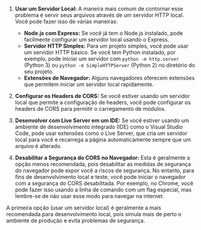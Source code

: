 1. **Usar um Servidor Local:** A maneira mais comum de contornar esse problema é servir seus arquivos através de um servidor HTTP local. Você pode fazer isso de várias maneiras:
   
   - **Node.js com Express:** Se você já tem o Node.js instalado, pode facilmente configurar um servidor local usando o Express.
   - **Servidor HTTP Simples:** Para um projeto simples, você pode usar um servidor HTTP básico. Se você tem Python instalado, por exemplo, pode iniciar um servidor com `python -m http.server` (Python 3) ou `python -m SimpleHTTPServer` (Python 2) no diretório do seu projeto.
   - **Extensões de Navegador:** Alguns navegadores oferecem extensões que permitem iniciar um servidor local rapidamente.

2. **Configurar os Headers de CORS:** Se você estiver usando um servidor local que permite a configuração de headers, você pode configurar os headers de CORS para permitir o carregamento de módulos.

3. **Desenvolver com Live Server em um IDE:** Se você estiver usando um ambiente de desenvolvimento integrado (IDE) como o Visual Studio Code, pode usar extensões como o Live Server, que cria um servidor local para você e recarrega a página automaticamente sempre que um arquivo é alterado.

4. **Desabilitar a Segurança do CORS no Navegador:** Esta é geralmente a opção menos recomendada, pois desabilitar as medidas de segurança do navegador pode expor você a riscos de segurança. No entanto, para fins de desenvolvimento local e teste, você pode iniciar o navegador com a segurança do CORS desabilitada. Por exemplo, no Chrome, você pode fazer isso usando a linha de comando com um flag especial, mas lembre-se de não usar esse modo para navegar na internet.

A primeira opção (usar um servidor local) é geralmente a mais recomendada para desenvolvimento local, pois simula mais de perto o ambiente de produção e evita problemas de segurança.